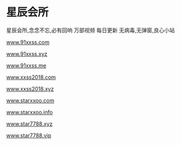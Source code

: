 # 星辰会所
星辰会所,念念不忘,必有回响 万部视频  每日更新
无病毒,无弹窗,良心小站

 www.91xxss.com
 
 www.91xxss.xyz
 
 www.91xxss.me
 
 www.xxss2018.com
 
 www.xxss2018.xyz
 
 www.starxxoo.com
 
 www.starxxoo.info

 www.star7788.xyz
 
 www.star7788.vip
